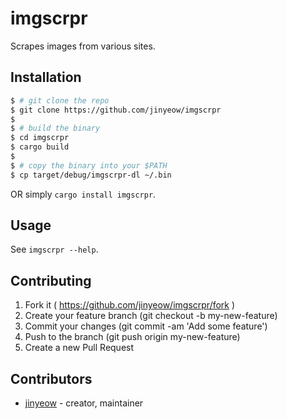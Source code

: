 # imgscrpr

Scrapes images from various sites.

## Installation

```sh
$ # git clone the repo
$ git clone https://github.com/jinyeow/imgscrpr
$
$ # build the binary
$ cd imgscrpr
$ cargo build
$
$ # copy the binary into your $PATH
$ cp target/debug/imgscrpr-dl ~/.bin
```

OR simply `cargo install imgscrpr`.

## Usage

See `imgscrpr --help`.

## Contributing

1. Fork it ( https://github.com/jinyeow/imgscrpr/fork )
2. Create your feature branch (git checkout -b my-new-feature)
3. Commit your changes (git commit -am 'Add some feature')
4. Push to the branch (git push origin my-new-feature)
5. Create a new Pull Request

## Contributors

- [jinyeow](https://github.com/jinyeow) - creator, maintainer

